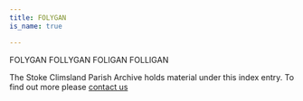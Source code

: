 ```yaml
---
title: FOLYGAN
is_name: true

---
```


FOLYGAN    FOLLYGAN    FOLIGAN    FOLLIGAN


The Stoke Climsland Parish Archive holds material under this index entry. To find out more please [contact us](/contact/)
